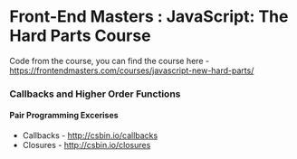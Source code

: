 # Front-End Masters : JavaScript: The Hard Parts Course

Code from the course, you can find the course here - https://frontendmasters.com/courses/javascript-new-hard-parts/

### Callbacks and Higher Order Functions
#### Pair Programming Excerises

* Callbacks - http://csbin.io/callbacks
* Closures - http://csbin.io/closures